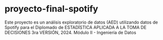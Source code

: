 # proyecto-final-spotify
Este proyecto es un análisis exploratorio de datos (AED) utilizando datos de Spotify para el Diplomado de ESTADÍSTICA APLICADA A LA TOMA DE DECISIONES 3ra VERSIÓN, 2024.  Módulo II - Ingeniería de Datos
